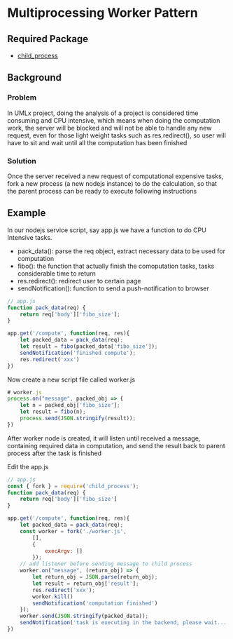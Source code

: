 # Multiprocessing Worker Pattern

## Required Package
- [child_process](https://nodejs.org/api/child_process.html)

## Background
### Problem
In UMLx project, doing the analysis of a project is considered time consuming and CPU intensive, which means when doing the computation work, the server will be blocked and will not be able to handle any new request, even for those light weight tasks such as res.redirect(), so user will have to sit and wait until all the computation has been finished
### Solution
Once the server received a new request of computational expensive tasks, fork a new process (a new nodejs instance) to do the calculation, so that the parent process can be ready to execute following instructions
## Example

In our nodejs service script, say app.js we have a function to do CPU Intensive tasks.

- pack_data(): parse the req object, extract necessary data to be used for computation
- fibo(): the function that actually finish the comoputation tasks, tasks considerable time to return
- res.redirect(): redirect user to certain page
- sendNotification(): function to send a push-notification to browser

```javascript
// app.js
function pack_data(req) {
	return req['body']['fibo_size'];
}

app.get('/compute', function(req, res){
	let packed_data = pack_data(req);
	let result = fibo(packed_data['fibo_size']);
	sendNotification('finished compute');
	res.redirect('xxx')
})
```

Now create a new script file called worker.js

```javascript
# worker.js
process.on("message", packed_obj => {
	let n = packed_obj['fibo_size'];
	let result = fibo(n);
	process.send(JSON.stringify(result));
})
```
After worker node is created, it will listen until received a message, containing required data in computation, and send the result back to parent process after the task is finished

Edit the app.js

```javascript
// app.js
const { fork } = require('child_process');
function pack_data(req) {
	return req['body']['fibo_size']
}

app.get('/compute', function(req, res){
	let packed_data = pack_data(req);
	const worker = fork('./worker.js',
        [],
        {
            execArgv: []
        });
    // add listener before sending message to child process
    worker.on("message", (return_obj) => {
    	let return_obj = JSON.parse(return_obj);
    	let result = return_obj['result'];
    	res.redirect('xxx');
    	worker.kill()
    	sendNotification('computation finished')
    });
    worker.send(JSON.stringify(packed_data));
    sendNotification('task is executing in the backend, please wait...')
})
```


